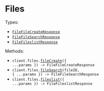 # Files

Types:

- <code><a href="./src/resources/files.ts">FileFileCreateResponse</a></code>
- <code><a href="./src/resources/files.ts">FileFileSearchResponse</a></code>
- <code><a href="./src/resources/files.ts">FileFileslistResponse</a></code>

Methods:

- <code title="post /files/">client.files.<a href="./src/resources/files.ts">fileCreate</a>({ ...params }) -> FileFileCreateResponse</code>
- <code title="get /files/{file_id}/search">client.files.<a href="./src/resources/files.ts">fileSearch</a>(fileID, { ...params }) -> FileFileSearchResponse</code>
- <code title="get /files/">client.files.<a href="./src/resources/files.ts">fileslist</a>({ ...params }) -> FileFileslistResponse</code>
